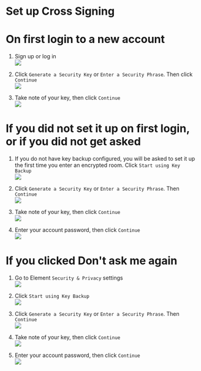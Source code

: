 # Set up Cross Signing

# On first login to a new account

1. Sign up or log in  
![](images/Screen%20Shot%202020-07-30%20at%202.59.21%20PM.png)

1. Click `Generate a Security Key` or `Enter a Security Phrase`. Then click `Continue`  
![](images/Screen%20Shot%202020-07-30%20at%203.06.50%20PM.png)

1. Take note of your key, then click `Continue`  
![](images/Screen%20Shot%202020-07-30%20at%203.07.52%20PM.png)

# If you did not set it up on first login, or if you did not get asked

1. If you do not have key backup configured, you will be asked to set it up the first time you enter an encrypted room. Click `Start using Key Backup`  
![](images/Screen%20Shot%202020-09-17%20at%204.41.12%20PM.png)

1. Click `Generate a Security Key` or `Enter a Security Phrase`. Then `Continue`  
![](images/Screen%20Shot%202020-07-30%20at%203.06.50%20PM.png)

1. Take note of your key, then click `Continue`  
![](images/Screen%20Shot%202020-07-30%20at%203.07.52%20PM.png)

1. Enter your account password, then click `Continue`  
![](images/Screen%20Shot%202020-07-30%20at%203.09.47%20PM.png)

# If you clicked Don't ask me again

1. Go to Element `Security & Privacy` settings  
![](images/Screen%20Shot%202020-07-30%20at%203.02.07%20PM.png)

1. Click `Start using Key Backup`  
![](images/Screen%20Shot%202020-09-17%20at%204.42.12%20PM.png)

1. Click `Generate a Security Key` or `Enter a Security Phrase`. Then `Continue`  
![](images/Screen%20Shot%202020-07-30%20at%203.06.50%20PM.png)

1. Take note of your key, then click `Continue`  
![](images/Screen%20Shot%202020-07-30%20at%203.07.52%20PM.png)

1. Enter your account password, then click `Continue`  
![](images/Screen%20Shot%202020-07-30%20at%203.09.47%20PM.png)
